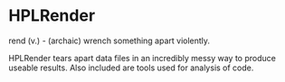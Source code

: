 # HPLRender

rend (v.) - (archaic) wrench something apart violently.

HPLRender tears apart data files in an incredibly messy way to produce useable results.
Also included are tools used for analysis of code.

